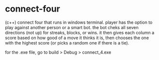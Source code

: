 # connect-four

(c++) connect four that runs in windows terminal. player has the option to play against another person or a smart bot. the bot cheks all seven directions (not up) for streaks, blocks, or wins. it then gives each column a score based on how good of a move it thinks it is, then chooses the one with the highest score (or picks a random one if there is a tie). 

for the .exe file, go to build > Debug > connect_4.exe
